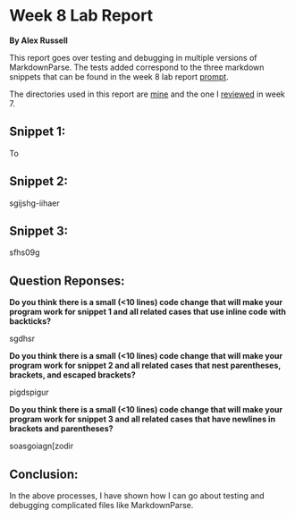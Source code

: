 # Week 8 Lab Report
**By Alex Russell**

This report goes over testing and debugging in multiple versions of MarkdownParse. The tests added correspond to the three markdown snippets that can be found in the week 8 lab report [prompt](https://ucsd-cse15l-w22.github.io/week/week8/).

The directories used in this report are [mine](https://github.com/AlexRussell4/markdown-parse) and the one I [reviewed](https://github.com/PierreBeur/markdown-parse) in week 7.

## Snippet 1:

To


## Snippet 2:

sgijshg-iihaer


## Snippet 3:

sfhs09g


## Question Reponses:
**Do you think there is a small (<10 lines) code change that will make your program work for snippet 1 and all related cases that use inline code with backticks?**

sgdhsr

**Do you think there is a small (<10 lines) code change that will make your program work for snippet 2 and all related cases that nest parentheses, brackets, and escaped brackets?**

pigdspigur

**Do you think there is a small (<10 lines) code change that will make your program work for snippet 3 and all related cases that have newlines in brackets and parentheses?**

soasgoiagn[zodir


## Conclusion:
In the above processes, I have shown how I can go about testing and debugging complicated files like MarkdownParse.



